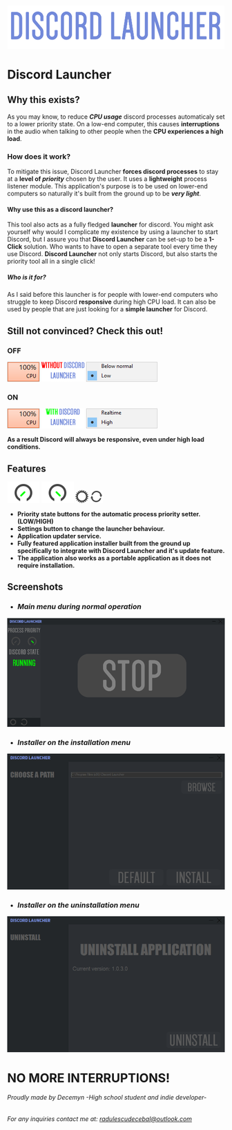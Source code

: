 ![](Images/readme_logo.png)


# **Discord Launcher**

## **Why this exists?**
As you may know, to reduce **_CPU usage_** discord processes automaticaly set to a lower priority state. On a low-end computer, this causes **interruptions** in the audio when talking to other people when the **CPU experiences a high load**. 

### **How does it work?**
To mitigate this issue, Discord Launcher **forces discord processes** to stay at a **level of _priority_** chosen by the user.
It uses a **lightweight** process listener module. This application's purpose is to be used on lower-end computers so naturally it's built from the ground up to be **_very light_**.

#### **Why use this as a discord launcher?**

This tool also acts as a fully fledged **launcher** for discord. You might ask yourself why would I complicate my existence by using a launcher to start Discord, but I assure you that **Discord Launcher** can be set-up to be a **1-Click** solution. Who wants to have to open a separate tool every time they use Discord. **Discord Launcher** not only starts Discord, but also starts the priority tool all in a single click!

##### **Who is it for?**

As I said before this launcher is for people with lower-end computers who struggle to keep Discord **responsive** during high CPU load. It can also be used by people that are just looking for a **simple launcher** for Discord.
## **Still not convinced? Check this out!**
### **OFF**
![](Images/usage.png) ![](Images/without.png) ![](Images/low.png) 
### **ON**
![](Images/usage.png) ![](Images/with.png)  ![](Images/high_s.png)

**As a result Discord will always be responsive, even under high load conditions.**

## **Features**
![](Images/low_state_img_select.png) ![](Images/high_state_img_select.png) ![](Images/settings_img.png) ![](Images/sync_img.png)  
* **Priority state buttons for the automatic process priority setter. (LOW/HIGH)** 
* **Settings button to change the launcher behaviour.** 
* **Application updater service.** 
* **Fully featured application installer built from the ground up specifically to integrate with Discord Launcher and it's update feature.**
* **The application also works as a portable application as it does not require installation.**
## **Screenshots**

* ### _Main menu during normal operation_
![](Images/main.png)
* ### _Installer on the installation menu_
![](Images/install.png)
* ### _Installer on the uninstallation menu_
![](Images/uninstall.png)

# **NO MORE INTERRUPTIONS!**

###### Proudly made by Decemyn -High school student and indie developer-
###### For any inquiries contact me at: radulescudecebal@outlook.com
